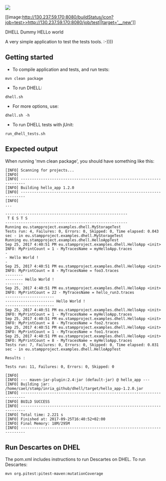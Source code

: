 <a href='http://130.237.59.170:8080/job/test'><img src='http://130.237.59.170:8080/buildStatus/icon?job=test'></a>

[[image:http://130.237.59.170:8080/buildStatus/icon?job=test>>http://130.237.59.170:8080/job/test||target='__new']]

DHELL
Dummy HELLo world

A very simple application to test the tests tools. :-))))

Getting started
----------------
* To compile application and tests, and run tests:
```
mvn clean package
```

* To run DHELL:
```
dhell.sh
```

* For more options, use:
```
dhell.sh -h
```

* To run DHELL tests with jUnit:
```
run_dhell_tests.sh
```

Expected output
----------------
When running 'mvn clean package', you should have something like this:
```
[INFO] Scanning for projects...
[INFO]
[INFO] ------------------------------------------------------------------------
[INFO] Building hello_app 1.2.0
[INFO] ------------------------------------------------------------------------
[INFO]
...

-------------------------------------------------------
 T E S T S
-------------------------------------------------------
Running eu.stampproject.examples.dhell.MyStorageTest
Tests run: 4, Failures: 0, Errors: 0, Skipped: 0, Time elapsed: 0.043 sec - in eu.stampproject.examples.dhell.MyStorageTest
Running eu.stampproject.examples.dhell.HelloAppTest
Sep 25, 2017 4:40:51 PM eu.stampproject.examples.dhell.HelloApp <init>
INFO: MyPrintCount = 1 - MyTracesName = myHelloApp.traces
-
- Hello World !
-
Sep 25, 2017 4:40:51 PM eu.stampproject.examples.dhell.HelloApp <init>
INFO: MyPrintCount = 8 - MyTracesName = foo3.traces
--------
-------- Hello World !
--------
Sep 25, 2017 4:40:51 PM eu.stampproject.examples.dhell.HelloApp <init>
INFO: MyPrintCount = 22 - MyTracesName = hello_run3.traces
----------------------
---------------------- Hello World !
----------------------
Sep 25, 2017 4:40:51 PM eu.stampproject.examples.dhell.HelloApp <init>
INFO: MyPrintCount = 1 - MyTracesName = myHelloApp.traces
Sep 25, 2017 4:40:51 PM eu.stampproject.examples.dhell.HelloApp <init>
INFO: MyPrintCount = 8 - MyTracesName = foo2.traces
Sep 25, 2017 4:40:51 PM eu.stampproject.examples.dhell.HelloApp <init>
INFO: MyPrintCount = 1 - MyTracesName = foo1.traces
Sep 25, 2017 4:40:51 PM eu.stampproject.examples.dhell.HelloApp <init>
INFO: MyPrintCount = 8 - MyTracesName = myHelloApp.traces
Tests run: 7, Failures: 0, Errors: 0, Skipped: 0, Time elapsed: 0.031 sec - in eu.stampproject.examples.dhell.HelloAppTest

Results :

Tests run: 11, Failures: 0, Errors: 0, Skipped: 0

[INFO]
[INFO] --- maven-jar-plugin:2.4:jar (default-jar) @ hello_app ---
[INFO] Building jar: /home/cael/stamp/inria_github/dhell/target/hello_app-1.2.0.jar
[INFO] ------------------------------------------------------------------------
[INFO] BUILD SUCCESS
[INFO] ------------------------------------------------------------------------
[INFO] Total time: 2.221 s
[INFO] Finished at: 2017-09-25T16:40:52+02:00
[INFO] Final Memory: 18M/295M
[INFO] ------------------------------------------------------------------------
```


Run Descartes on DHEL
---------------------
The pom.xml includes instructions to run Descartes on DHEL. To run Descartes:
```
mvn org.pitest:pitest-maven:mutationCoverage
```
